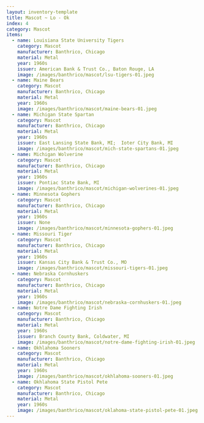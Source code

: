 ```yaml
---
layout: inventory-template
title: Mascot ~ Lo - Ok
index: 4
category: Mascot
items:
  - name: Louisiana State University Tigers
    category: Mascot
    manufacturer: Banthrico, Chicago
    material: Metal
    year: 1960s
    issuer: American Bank & Trust Co., Baton Rouge, LA
    image: /images/banthrico/mascot/lsu-tigers-01.jpeg
  - name: Maine Bears
    category: Mascot
    manufacturer: Banthrico, Chicago
    material: Metal
    year: 1960s
    image: /images/banthrico/mascot/maine-bears-01.jpeg
  - name: Michigan State Spartan
    category: Mascot
    manufacturer: Banthrico, Chicago
    material: Metal
    year: 1960s
    issuer: East Lansing State Bank, MI;  Ioter City Bank, MI
    image: /images/banthrico/mascot/mich-state-spartans-01.jpeg
  - name: Michigan Wolverine
    category: Mascot
    manufacturer: Banthrico, Chicago
    material: Metal
    year: 1960s
    issuer: Pontiac State Bank, MI
    image: /images/banthrico/mascot/michigan-wolverines-01.jpeg
  - name: Minnesota Gophers
    category: Mascot
    manufacturer: Banthrico, Chicago
    material: Metal
    year: 1960s
    issuer: None
    image: /images/banthrico/mascot/minnesota-gophers-01.jpeg
  - name: Missouri Tiger
    category: Mascot
    manufacturer: Banthrico, Chicago
    material: Metal
    year: 1960s
    issuer: Kansas City Bank & Trust Co., MO
    image: /images/banthrico/mascot/missouri-tigers-01.jpeg
  - name: Nebraska Cornhuskers
    category: Mascot
    manufacturer: Banthrico, Chicago
    material: Metal
    year: 1960s
    image: /images/banthrico/mascot/nebraska-cornhuskers-01.jpeg
  - name: Notre Dame Fighting Irish
    category: Mascot
    manufacturer: Banthrico, Chicago
    material: Metal
    year: 1960s
    issuer: Branch County Bank, Coldwater, MI
    image: /images/banthrico/mascot/notre-dame-fighting-irish-01.jpeg
  - name: Okhlahoma Sooners
    category: Mascot
    manufacturer: Banthrico, Chicago
    material: Metal
    year: 1960s
    image: /images/banthrico/mascot/okhlahoma-sooners-01.jpeg
  - name: Okhlahoma State Pistol Pete
    category: Mascot
    manufacturer: Banthrico, Chicago
    material: Metal
    year: 1960s
    image: /images/banthrico/mascot/oklahoma-state-pistol-pete-01.jpeg
---
```


